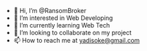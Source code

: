 - 👋 Hi, I’m @RansomBroker
- 👀 I’m interested in Web Developing 
- 🌱 I’m currently learning Web Tech 
- 💞️ I’m looking to collaborate on my project
- 📫 How to reach me at yadisoke@gmail.com

<!---
RansomBroker/RansomBroker is a ✨ special ✨ repository because its `README.md` (this file) appears on your GitHub profile.
You can click the Preview link to take a look at your changes.
--->
